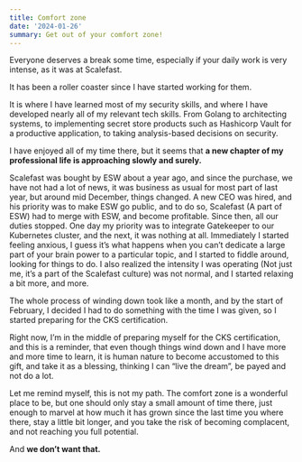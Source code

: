 ```yaml
---
title: Comfort zone
date: '2024-01-26'
summary: Get out of your comfort zone!
---
```


Everyone deserves a break some time, especially if your daily work is very intense, as it was at Scalefast.

It has been a roller coaster since I have started working for them.

It is where I have learned most of my security skills, and where I have developed nearly all of my relevant tech skills.
From Golang to architecting systems, to implementing secret store products such as Hashicorp Vault for a productive application, to taking analysis-based decisions on security.

I have enjoyed all of my time there, but it seems that **a new chapter of my professional life is approaching slowly and surely.**

Scalefast was bought by ESW about a year ago, and since the purchase, we have not had a lot of news, it was business as usual for most part of last year, but around mid December, things changed. A new CEO was hired, and his priority was to make ESW go public, and to do so, Scalefast (A part of ESW) had to merge with ESW, and become profitable.
Since then, all our duties stopped. One day my priority was to integrate Gatekeeper to our Kubernetes cluster, and the next, it was nothing at all. Immediately I started feeling anxious, I guess it’s what happens when you can’t dedicate a large part of your brain power to a particular topic, and I started to fiddle around, looking for things to do. I also realized the intensity I was operating (Not just me, it’s a part of the Scalefast culture) was not normal, and I started relaxing a bit more, and more.

The whole process of winding down took like a month, and by the start of February, I decided I had to do something with the time I was given, so I started preparing for the CKS certification.

Right now, I’m in the middle of preparing myself for the CKS certification, and this is a reminder, that even though things wind down and I have more and more time to learn, it is human nature to become accustomed to this gift, and take it as a blessing, thinking I can “live the dream”, be payed and not do a lot.

Let me remind myself, this is not my path.
The comfort zone is a wonderful place to be, but one should only stay a small amount of time there, just enough to marvel at how much it has grown since the last time you where there, stay a little bit longer, and you take the risk of becoming complacent, and not reaching you full potential.

And **we don’t want that.**
